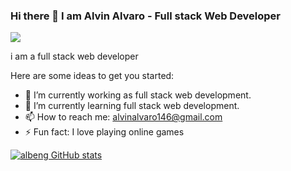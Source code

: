 ### Hi there 👋 I am Alvin Alvaro - Full stack Web Developer
![](https://komarev.com/ghpvc/?username=albeng&style=flat-square)

i am a full stack web developer 

Here are some ideas to get you started:

- 🔭 I’m currently working as full stack web development.
- 🌱 I’m currently learning full stack web development.
- 📫 How to reach me: alvinalvaro146@gmail.com
- ⚡ Fun fact: I love playing online games

[![albeng GitHub stats](https://github-readme-stats.vercel.app/api?username=albeng)](https://github.com/albeng/github-readme-stats)
